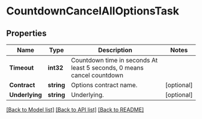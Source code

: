 # CountdownCancelAllOptionsTask

## Properties

Name | Type | Description | Notes
------------ | ------------- | ------------- | -------------
**Timeout** | **int32** | Countdown time in seconds At least 5 seconds, 0 means cancel countdown | 
**Contract** | **string** | Options contract name. | [optional] 
**Underlying** | **string** | Underlying. | [optional] 

[[Back to Model list]](../README.md#documentation-for-models) [[Back to API list]](../README.md#documentation-for-api-endpoints) [[Back to README]](../README.md)


